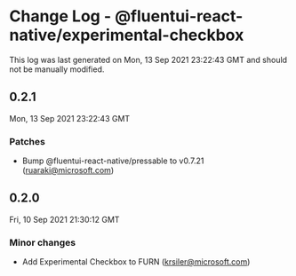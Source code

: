 # Change Log - @fluentui-react-native/experimental-checkbox

This log was last generated on Mon, 13 Sep 2021 23:22:43 GMT and should not be manually modified.

<!-- Start content -->

## 0.2.1

Mon, 13 Sep 2021 23:22:43 GMT

### Patches

- Bump @fluentui-react-native/pressable to v0.7.21 (ruaraki@microsoft.com)

## 0.2.0

Fri, 10 Sep 2021 21:30:12 GMT

### Minor changes

- Add Experimental Checkbox to FURN (krsiler@microsoft.com)

